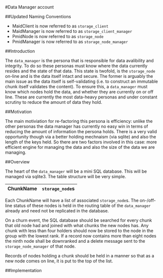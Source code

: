 #Data Manager account

##Updated Naming Conventions

- MaidClient is now referred to as `storage_client`
- MaidManager is now referred to as `storage_client_manager`
- PmidNode is now referred to as `storage_node`
- PmidManager is now referred to as `storage_node_manager`

##Introduction

The `data_manager` is the persona that is responsible for data avalibility and integrity. To do so these personas must know where the data currently resides and the state of that data. This state is twofold, is the `storage_node` on-line and is the data itself intact and secure. The former is arguably the main issue as the data itself is self-validating (i.e. to construct an immutable chunk itself validates the content). To ensure this, a `data_manager` must know which nodes hold the data, and whether they are currently on or off line. These are currently the most data-heavy personas and under constant scrutiny to reduce the amount of data they hold.

##Motivation

The main motiviation for re-factoring this persona is efficiency: unlike the other personas the data manager has currently no easy win in terms of reducing the amount of information the persona holds. There is a very valid opportunity though via a better holding mechnaism (via sqlite) and also the length of the keys held. So there are two factors involved in this case: more efficient engine for managing the data and also the size of the data we are managing.

##Overview

The heart of the `data_manager` will be a mini SQL database. This will be managed via sqlite3. The table structure will be very simple.

| ChunkName | `storage_node`s |
| --------- | --------------- |

Each ChunkName will have a list of associated `storage_node`s. The on-/off-line status of these nodes is held in the routing table of the `data_manager` already and need not be replicated in the database.

On a churn event, the SQL database should be searched for every chunk that old node had and joined with what chunks the new nodes has. Any chunk with less than four holders should now be stored to the node in the group with the lowest rank. If a record now contains more than eight nodes the ninth node shall be downranked and a delete message sent to the `storage_node_manager` of that node.

Records of nodes holding a chunk should be held in a manner so that as a new node comes on line, it is put to the top of the list.


##Implementation
